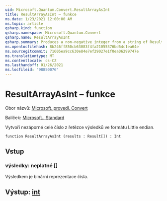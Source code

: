 ```yaml
---
uid: Microsoft.Quantum.Convert.ResultArrayAsInt
title: ResultArrayAsInt – funkce
ms.date: 1/23/2021 12:00:00 AM
ms.topic: article
qsharp.kind: function
qsharp.namespace: Microsoft.Quantum.Convert
qsharp.name: ResultArrayAsInt
qsharp.summary: Produces a non-negative integer from a string of Results in little endian format.
ms.openlocfilehash: 8b246ff850cb63083f4fa21055376bd64c1ea64e
ms.sourcegitcommit: 71605ea9cc630e84e7ef29027e1f0ea06299747e
ms.translationtype: MT
ms.contentlocale: cs-CZ
ms.lasthandoff: 01/26/2021
ms.locfileid: "98850076"
---
```

# <a name="resultarrayasint-function"></a>ResultArrayAsInt – funkce

Obor názvů: [Microsoft. provedl. Convert](xref:Microsoft.Quantum.Convert)

Balíček: [Microsoft.. Standard](https://nuget.org/packages/Microsoft.Quantum.Standard)


Vytvoří nezáporné celé číslo z řetězce výsledků ve formátu Little endian.

```qsharp
function ResultArrayAsInt (results : Result[]) : Int
```


## <a name="input"></a>Vstup

### <a name="results--__invalidresult__"></a>výsledky: __neplatné <Result>__[]

Výsledkem je binární reprezentace čísla.



## <a name="output--int"></a>Výstup: [int](xref:microsoft.quantum.lang-ref.int)

